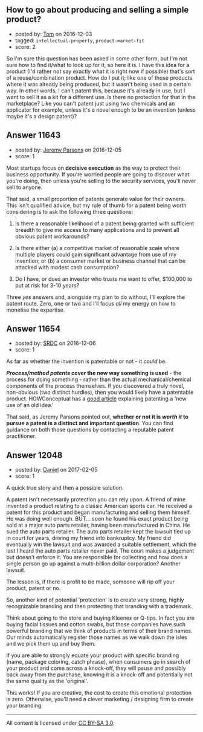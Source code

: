 ## How to go about producing and selling a simple product?

- posted by: [Tom](https://stackexchange.com/users/7017741/tom) on 2016-12-03
- tagged: `intellectual-property`, `product-market-fit`
- score: 2

So I'm sure this question has been asked in some other form, but I'm not sure how to find it/what to look up for it, so here it is.  I have this idea for a product (I'd rather not say exactly what it is right now if possible) that's sort of a reuse/combination product.  How do I put it; like one of those products where it was already being produced, but it wasn't being used in a certain way.  In other words, I can't patent this, because it's already in use, but I want to sell it as a kit for a different use.  Is there no protection for that in the marketplace?  Like you can't patent just using two chemicals and an applicator for example, unless it's a novel enough to be an invention (unless maybe it's a design patent)?


## Answer 11643

- posted by: [Jeremy Parsons](https://stackexchange.com/users/497810/jeremy-parsons) on 2016-12-05
- score: 1

Most startups focus on **decisive execution** as the way to protect their business opportunity. If you're worried people are going to discover what you're doing, then unless you're selling to the security services, you'll never sell to anyone.

That said, a small proportion of patents generate value for their owners. This isn't qualified advice, but my rule of thumb for a patent being worth considering is to ask the following three questions:

 1. Is there a reasonable likelihood of a patent being granted with sufficient breadth to give me access to many applications and to prevent all obvious patent workarounds?

 2. Is there either (a) a competitive market of reasonable scale where multiple players could gain significant advantage from use of my invention; or (b) a consumer market or business channel that can be attacked with modest cash consumption?

 3. Do I have, or does an investor who trusts me want to offer, $100,000 to put at risk for 3-10 years?

Three *yes* answers and, alongside my plan to do without, I'll explore the patent route. Zero, one or two and I'll focus *all* my energy on how to monetise the expertise.




## Answer 11654

- posted by: [SRDC](https://stackexchange.com/users/5438059/srdc) on 2016-12-06
- score: 1

<p>As far as whether the invention is patentable or not - it <em>could</em> be. </p>

<p><strong><em>Process/method patents</em> cover the new way something is used</strong> - the process for doing something - rather than the actual mechanical/chemical components of the process themselves. If you discovered a truly novel, non-obvious (two distinct hurdles), then you would likely have a patentable product.  HOWConceptual has a <a href="http://howconceptual.com/blog/patent-new-use-of-old-idea" rel="nofollow noreferrer">good article</a> explaining patenting a 'new use of an old idea.'</p>

<p>That said, as Jeremy Parsons pointed out, <strong>whether or not it is <em>worth it</em>
to pursue a patent is a distinct and important question</strong>. You can find guidance on both those questions by contacting a reputable patent practitioner.</p>



## Answer 12048

- posted by: [Daniel](https://stackexchange.com/users/7592784/daniel) on 2017-02-05
- score: 1

A quick true story and then a possible solution.

A patent isn't necessarily protection you can rely upon.  A friend of mine invented a product relating to a classic American sports car.  He received a patent for this product and began manufacturing and selling them himself.  He was doing well enough.  BUT... soon he found his exact product being sold at a major auto parts retailer, having been manufactured in China.  He sued the auto parts retailer.  The auto parts retailer kept the lawsuit tied up in court for years, driving my friend into bankruptcy.  My friend did eventually win the lawsuit and was awarded a suitable settlement, which the last I heard the auto parts retailer never paid.  The court makes a judgement but doesn't enforce it.  You are responsible for collecting and how does a single person go up against a multi-billion dollar corporation?  Another lawsuit.

The lesson is, if there is profit to be made, someone will rip off your product, patent or no.

So, another kind of potential 'protection' is to create very strong, highly recognizable branding and then protecting that branding with a trademark.

Think about going to the store and buying Kleenex or Q-tips.  In fact you are buying facial tissues and cotton swabs, but those companies have such powerful branding that we think of products in terms of their brand names.  Our minds automatically register those names as we walk down the isles and we pick them up and buy them.

If you are able to strongly equate your product with specific branding (name, package coloring, catch phrase), when consumers go in search of your product and come across a knock-off, they will pause and possibly back away from the purchase, knowing it is a knock-off and potentially not the same quality as the 'original'.

This works!  If you are creative, the cost to create this emotional protection is zero.  Otherwise, you'll need a clever marketing / designing firm to create your branding.



---

All content is licensed under [CC BY-SA 3.0](https://creativecommons.org/licenses/by-sa/3.0/).
